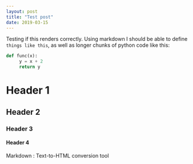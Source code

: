 ```yaml
---
layout: post
title: "Test post"
date: 2019-03-15
---
```


Testing if this renders correctly. Using markdown I should be able to define `things like this`, as well as longer chunks of python code like this: 

```python
def func(x):
     y = x + 2
     return y
```

# Header 1
## Header 2
### Header 3
#### Header 4

Markdown
:  Text-to-HTML conversion tool
